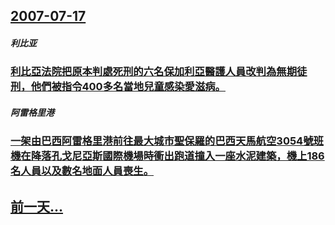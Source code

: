 ## [2007-07-17](/zh/news/2007/07/17/index.md)

##### 利比亚
### [利比亞法院把原本判處死刑的六名保加利亞醫護人員改判為無期徒刑，他們被指令400多名當地兒童感染愛滋病。](/zh/news/2007/07/17/利比亞法院把原本判處死刑的六名保加利亞醫護人員改判為無期徒刑-他們被指令400多名當地兒童感染愛滋病.md)
##### 阿雷格里港
### [一架由巴西阿雷格里港前往最大城市聖保羅的巴西天馬航空3054號班機在降落孔戈尼亞斯國際機場時衝出跑道撞入一座水泥建築，機上186名人員以及數名地面人員喪生。](/zh/news/2007/07/17/一架由巴西阿雷格里港前往最大城市聖保羅的巴西天馬航空3054號班機在降落孔戈尼亞斯國際機場時衝出跑道撞入一座水泥建築-機.md)
## [前一天...](/zh/news/2007/07/16/index.md)

